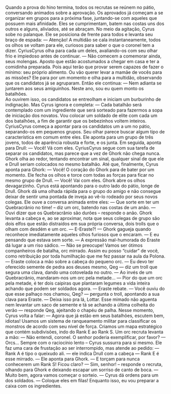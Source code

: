 Quando a prova do hino termina, todos os recrutas se reúnem no pátio, conversando animados sobre a aprovação. Os aprovados já começam a se organizar em grupos para a próxima fase, juntando-se com aqueles que possuem mais afinidade. Eles se cumprimentam, batem nas costas uns dos outros e alguns, aliviados, até se abraçam. No meio da agitação, Cyrus sobe no palanque. Ele se posiciona de frente para todos e levanta seu braço de espada:
— Atenção!
A multidão se cala instantaneamente, todos os olhos se voltam para ele, curiosos para saber o que o coronel tem a dizer. CyriusCyrus   olha para cada um deles, avaliando-os com seu olhar frio e impiedoso antes de continuar.
— Não comecem a comemorar ainda, seus molengas. Aposto que estão acostumados a chegar em casa e ter a comidinha preparada. Pois aqui terão que provar serem capazes de fazer o mínimo: seu próprio alimento.  Ou vão querer levar a mamãe de vocês para as missões?
Ele para por um momento e olha para a multidão, observando que os candidatos já se agruparam. Então ele continua:
— Nem adianta se juntarem aos seus amiguinhos. Neste ano, sou eu quem monto os batalhões.  
Ao ouvirem isso, os candidatos se entreolham e iniciam um burburinho de indignação. Mas Cyrus ignora e completa:
— Cada batalhão será contemplado com um ingrediente que será sorteado para fazermos a sopa de iniciação dos novatos. Vou colocar um soldado de elite com cada um dos batalhões, a fim de garantir que os bebezinhos voltem inteiros.
CyriusCyrus   começa a apontar para os candidatos um a um no pátio, separando-os em pequenos grupos. Seu olhar parece buscar algum tipo de característica em comum entre eles. Ele aponta para um grupo de três jovens, todos de aparência robusta e forte, e os junta. Em seguida, aponta para Drull:
— Você! Vá com eles.
CyriusCyrus   segue com sua tarefa de separar os candidatos, mas parece que a vez de Ghork não chega nunca. Ghork olha ao redor, tentando encontrar um sinal, qualquer sinal de que ele e Drull seriam colocados no mesmo batalhão. Até que, finalmente, Cyrus aponta para Ghork:
— Você!
O coração do Ghork para de bater por um momento. Ele fecha os olhos e torce com todas as forças para ficar no mesmo grupo de Drull.
— Você! Vai com eles.
Ghork abre os olhos devagarzinho. Cyrus está apontando para o outro lado do pátio, longe de Drull. Ghork dá uma olhada rápida para o grupo do amigo e não consegue deixar de sentir uma pontada de inveja ao vê-lo rodeado por seus novos colegas. Ele ouve a conversa animada entre eles:
— Que sorte em ter um Quebracrânio no time! – diz um orc, batendo nas costas de um anão.
— Ouvi dizer que os Quebracrânio são durões – responde o anão.
Ghork levanta a cabeça e, ao se aproximar, nota que seus colegas de grupo são dois elfos que estão distraídos em sua própria conversa, dois trolls que o olham com desdém e um orc.
— E-Eraste?! — Ghork gagueja quando reconhece imediatamente aqueles olhos furiosos que o encaram.
— E eu pensando que estava sem sorte. — A expressão mal-humorada do Eraste dá lugar a um riso sádico. —  Não se preocupe! Vamos ser ótimos companheiros de batalha, orc mirrado. Assim eu posso “cuidar” de você, como retribuição por toda humilhação que me fez passar na aula da Polona. — Eraste coloca a mão sobre a cabeça do pequeno orc. 
— Eu devo ter oferecido semente de pedra aos deuses mesmo, Qeg — diz um troll que segura uma clava, dando uma cotovelada no outro. —  Ao invés de um Quebracrânio, mandaram-nos um orc pela metade...
— Pior do que um orc pela metade, é ter dois caipiras que plantaram legumes a vida inteira achando que podem ser soldados agora. — Eraste rebate.
— Você ouviu do que esse palhaço nos chamou, Qeg? — pergunta o troll, apontando a sua clava para Eraste.
— Deixa isso pra lá, Lottar. Esse mimado não aguenta nem levantar um saco de semente e tá se achando a última colheita do verão — responde Qeg, ajeitando o chapéu de palha.
Nesse momento, Cyrus volta a falar:
— Agora que já estão em seus batalhões, escutem bem, idiotas! Usamos um sistema de ranqueamento militar para classificar os monstros de acordo com seu nível de força. Criamos um mapa estratégico que contém subdivisões, indo do Rank E   ao Rank S. 
Um orc recruta levanta a mão:
— Não entendi, coronel. O senhor poderia exemplificar, por favor? 
— Orcs... Sempre com o raciocínio lento – Cyrus sussurra para si mesmo.
Ele faz uma cara de frustação ao ser interrompido, mas atende ao pedido:
— Rank A é tipo o queixudo ali. — ele indica Drull com a cabeça — Rank E é esse mirrado. — Ele aponta para Ghork. — E torçam para nunca conhecerem um Rank S! Ficou claro? 
— Sim, senhor! – responde o recruta, olhando para Ghork e deixando escapar um sorriso de canto de boca.
— Muito bem, agora vamos começar o sorteio. — Cyrus dá ordens para um dos soldados. — Coloque eles em filas! Enquanto isso, eu vou preparar a caixa com os ingredientes.